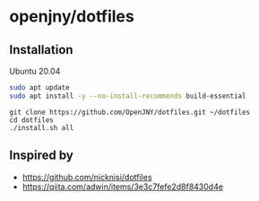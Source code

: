 # openjny/dotfiles

## Installation

Ubuntu 20.04

```bash
sudo apt update
sudo apt install -y --no-install-recommends build-essential
```

```
git clone https://github.com/OpenJNY/dotfiles.git ~/dotfiles
cd dotfiles
./install.sh all
```

## Inspired by

- https://github.com/nicknisi/dotfiles
- https://qiita.com/adwin/items/3e3c7fefe2d8f8430d4e
